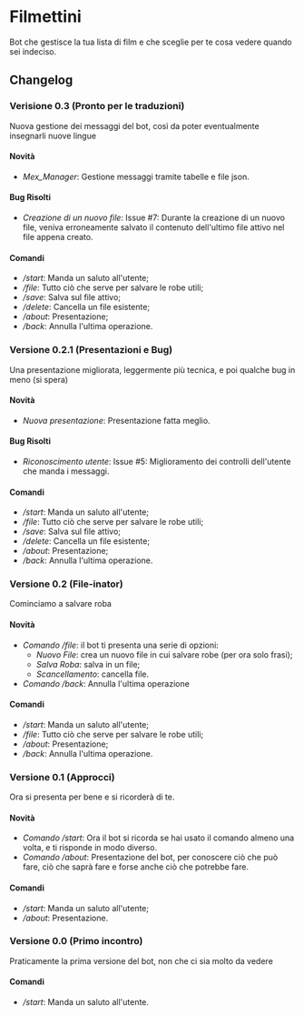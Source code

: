 # Filmettini
Bot che gestisce la tua lista di film e che sceglie per te cosa vedere quando sei indeciso.

## Changelog
### Verisione 0.3 (Pronto per le traduzioni)
Nuova gestione dei messaggi del bot, così da poter eventualmente insegnarli nuove lingue
#### Novità
- _Mex\_Manager_: Gestione messaggi tramite tabelle e file json.
#### Bug Risolti
- _Creazione di un nuovo file_: Issue #7: Durante la creazione di un nuovo file, veniva erroneamente salvato il contenuto dell'ultimo file attivo nel file appena creato.
#### Comandi
- */start*: Manda un saluto all'utente;
- */file*: Tutto ciò che serve per salvare le robe utili;
- */save*: Salva sul file attivo;
- */delete*: Cancella un file esistente;
- */about*: Presentazione;
- */back*: Annulla l'ultima operazione.

### Versione 0.2.1 (Presentazioni e Bug)
Una presentazione migliorata, leggermente più tecnica, e poi qualche bug in meno (si spera)
#### Novità
- _Nuova presentazione_: Presentazione fatta meglio.
#### Bug Risolti
- _Riconoscimento utente_: Issue #5: Miglioramento dei controlli dell'utente che manda i messaggi.
#### Comandi
- */start*: Manda un saluto all'utente;
- */file*: Tutto ciò che serve per salvare le robe utili;
- */save*: Salva sul file attivo;
- */delete*: Cancella un file esistente;
- */about*: Presentazione;
- */back*: Annulla l'ultima operazione.

### Versione 0.2 (File-inator)
Cominciamo a salvare roba
#### Novità
- _Comando /file_: il bot ti presenta una serie di opzioni:
	- _Nuovo File_: crea un nuovo file in cui salvare robe (per ora solo frasi);
	- _Salva Roba_: salva in un file;
	- _Scancellamento_: cancella file.
- _Comando /back_: Annulla l'ultima operazione
#### Comandi
- */start*: Manda un saluto all'utente;
- */file*: Tutto ciò che serve per salvare le robe utili;
- */about*: Presentazione;
- */back*: Annulla l'ultima operazione.

### Versione 0.1 (Approcci)
Ora si presenta per bene e si ricorderà di te.
#### Novità
- _Comando /start_: Ora il bot si ricorda se hai usato il comando almeno una volta, e ti risponde in modo diverso.
- _Comando /about_: Presentazione del bot, per conoscere ciò che può fare, ciò che saprà fare e forse anche ciò che potrebbe fare.
#### Comandi
- */start*: Manda un saluto all'utente;
- */about*: Presentazione. 

### Versione 0.0 (Primo incontro)
Praticamente la prima versione del bot, non che ci sia molto da vedere
#### Comandi
- */start*: Manda un saluto all'utente.